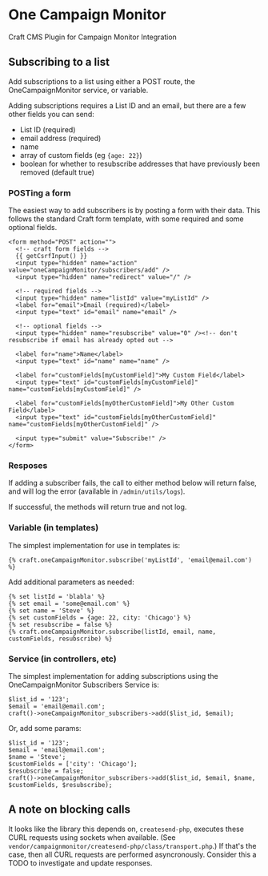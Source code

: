 # One Campaign Monitor

Craft CMS Plugin for Campaign Monitor Integration

## Subscribing to a list

Add subscriptions to a list using either a POST route, the OneCampaignMonitor service, or variable.

Adding subscriptions requires a List ID and an email, but there are a few other fields you can send:

* List ID (required)
* email address (required)
* name
* array of custom fields (eg `{age: 22}`)
* boolean for whether to resubscribe addresses that have previously been removed (default true)

### POSTing a form

The easiest way to add subscribers is by posting a form with their data. This follows the standard Craft form template, with some required and some optional fields.

```
<form method="POST" action="">
  <!-- craft form fields -->
  {{ getCsrfInput() }}
  <input type="hidden" name="action" value="oneCampaignMonitor/subscribers/add" />
  <input type="hidden" name="redirect" value="/" />

  <!-- required fields -->
  <input type="hidden" name="listId" value="myListId" />
  <label for="email">Email (required)</label>
  <input type="text" id="email" name="email" />

  <!-- optional fields -->
  <input type="hidden" name="resubscribe" value="0" /><!-- don't resubscribe if email has already opted out -->

  <label for="name">Name</label>
  <input type="text" id="name" name="name" />

  <label for="customFields[myCustomField]">My Custom Field</label>
  <input type="text" id="customFields[myCustomField]" name="customFields[myCustomField]" />

  <label for="customFields[myOtherCustomField]">My Other Custom Field</label>
  <input type="text" id="customFields[myOtherCustomField]" name="customFields[myOtherCustomField]" />

  <input type="submit" value="Subscribe!" />
</form>
```

### Resposes

If adding a subscriber fails, the call to either method below will return false, and will log the error (available in `/admin/utils/logs`).

If successful, the methods will return true and not log.

### Variable (in templates)

The simplest implementation for use in templates is:

```
{% craft.oneCampaignMonitor.subscribe('myListId', 'email@email.com') %}
```

Add additional parameters as needed:

```
{% set listId = 'blabla' %}
{% set email = 'some@email.com' %}
{% set name = 'Steve' %}
{% set customFields = {age: 22, city: 'Chicago'} %}
{% set resubscribe = false %}
{% craft.oneCampaignMonitor.subscribe(listId, email, name, customFields, resubscribe) %}
```

### Service (in controllers, etc)

The simplest implementation for adding subscriptions using the OneCampaignMonitor Subscribers Service is:

```
$list_id = '123';
$email = 'email@email.com';
craft()->oneCampaignMonitor_subscribers->add($list_id, $email);
```

Or, add some params:

```
$list_id = '123';
$email = 'email@email.com';
$name = 'Steve';
$customFields = ['city': 'Chicago'];
$resubscribe = false;
craft()->oneCampaignMonitor_subscribers->add($list_id, $email, $name, $customFields, $resubscribe);
```

## A note on blocking calls

It looks like the library this depends on, `createsend-php`, executes these CURL requests using sockets when available. (See `vendor/campaignmonitor/createsend-php/class/transport.php`.) If that's the case, then all CURL requests are performed asyncronously. Consider this a TODO to investigate and update responses.
